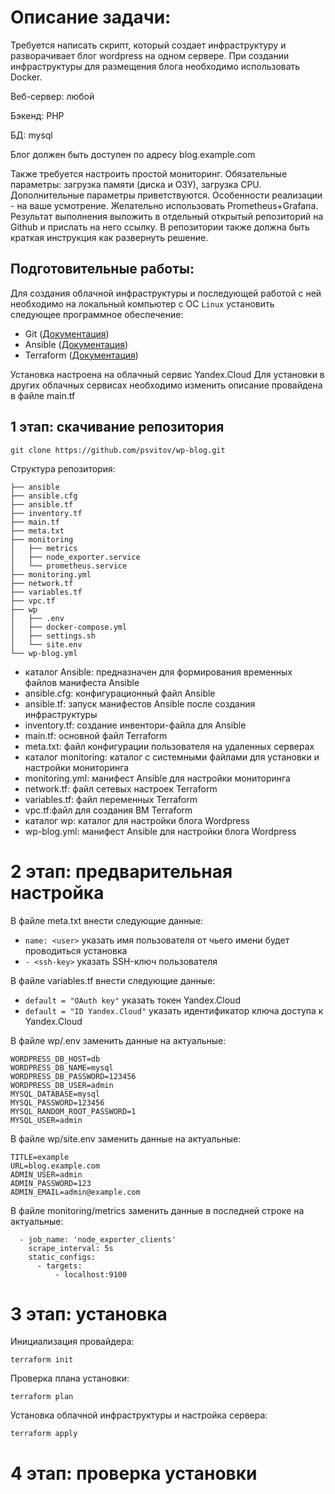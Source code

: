 # Описание задачи:

Требуется написать скрипт, который создает инфраструктуру и разворачивает  блог wordpress на одном сервере. При создании инфраструктуры для размещения блога необходимо использовать Docker.

Веб-сервер: любой

Бэкенд: PHP

БД: mysql

Блог должен быть доступен по адресу blog.example.com

Также требуется настроить простой мониторинг. Обязательные параметры: загрузка памяти (диска и ОЗУ), загрузка CPU. Дополнительные параметры приветствуются.
Особенности реализации - на ваше усмотрение. Желательно использовать Prometheus+Grafana.
Результат выполнения выложить в отдельный открытый репозиторий на Github и прислать на него ссылку. В репозитории также должна быть краткая инструкция как развернуть решение.

## Подготовительные работы:

Для создания облачной инфраструктуры и последующей работой с ней необходимо на локальный компьютер с ОС `Linux` установить следующее программное обеспечение:

- Git ([Документация](https://git-scm.com/download/linux))
- Ansible ([Документация](https://docs.ansible.com/ansible/latest/installation_guide/intro_installation.html))
- Terraform ([Документация](https://developer.hashicorp.com/terraform/tutorials/aws-get-started/install-cli))

Установка настроена на облачный сервис Yandex.Cloud
Для установки в других облачных сервисах необходимо изменить описание провайдена в файле main.tf

## 1 этап: скачивание репозитория

```
git clone https://github.com/psvitov/wp-blog.git
```

Структура репозитория:

```
├── ansible
├── ansible.cfg
├── ansible.tf
├── inventory.tf
├── main.tf
├── meta.txt
├── monitoring
│   ├── metrics
│   ├── node_exporter.service
│   └── prometheus.service
├── monitoring.yml
├── network.tf
├── variables.tf
├── vpc.tf
├── wp
│   ├── .env
│   ├── docker-compose.yml
│   ├── settings.sh
│   └── site.env
└── wp-blog.yml
```

- каталог Ansible: предназначен для формирования временных файлов манифеста Ansible
- ansible.cfg: конфигурационный файл Ansible
- ansible.tf: запуск манифестов Ansible после создания инфраструктуры
- inventory.tf: создание инвентори-файла для Ansible
- main.tf: основной файл Terraform
- meta.txt: файл конфигурации пользователя на удаленных серверах
- каталог monitoring: каталог с системными файлами для установки и настройки мониторинга
- monitoring.yml: манифест Ansible для настройки мониторинга
- network.tf: файл сетевых настроек Terraform
- variables.tf: файл переменных Terraform
- vpc.tf:файл для создания ВМ Terraform
- каталог wp: каталог для настройки блога Wordpress
- wp-blog.yml: манифест Ansible для настройки блога Wordpress

# 2 этап: предварительная настройка

 В файле meta.txt внести следующие данные:

 - `name: <user>` указать имя пользователя от чьего имени будет проводиться установка
 - `- <ssh-key>` указать SSH-ключ пользователя

 В файле variables.tf внести следующие данные:

 - `default = "OAuth key"` указать токен Yandex.Cloud
 - `default = "ID Yandex.Cloud"` указать идентификатор ключа доступа к Yandex.Cloud

В файле wp/.env заменить данные на актуальные:

```
WORDPRESS_DB_HOST=db
WORDPRESS_DB_NAME=mysql
WORDPRESS_DB_PASSWORD=123456
WORDPRESS_DB_USER=admin
MYSQL_DATABASE=mysql
MYSQL_PASSWORD=123456
MYSQL_RANDOM_ROOT_PASSWORD=1
MYSQL_USER=admin
```
В файле wp/site.env заменить данные на актуальные:

```
TITLE=example
URL=blog.example.com
ADMIN_USER=admin
ADMIN_PASSWORD=123
ADMIN_EMAIL=admin@example.com
```
В файле monitoring/metrics заменить данные в последней строке на актуальные:

```
  - job_name: 'node_exporter_clients'
    scrape_interval: 5s
    static_configs:
      - targets:
          - localhost:9100
```

# 3 этап: установка

Инициализация провайдера:

```
terraform init
```

Проверка плана установки:

```
terraform plan
```

Установка облачной инфраструктуры и настройка сервера:

```
terraform apply
```

# 4 этап: проверка установки












